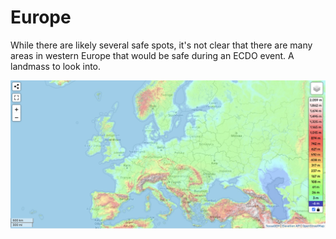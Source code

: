 # Europe

While there are likely several safe spots, it's not clear that there are many areas in western Europe that would be safe during an ECDO event. A landmass to look into.

![eu](img/europe-elevation.png "eu")

